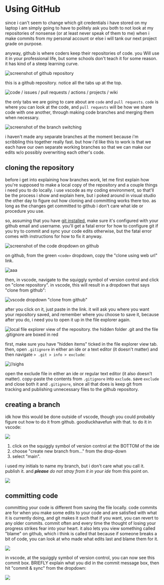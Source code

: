 # Using GitHub

since i can't seem to change which git credentials i have stored on my laptop i am simply going to have to politely ask you both to not look at my repositories of nonsense (or at least never speak of them to me) when i make commits from my personal account or else i will tank our next project grade on purpose.

anyway, github is where coders keep their repositories of code. you Will use it in your professional life, but some schools don't teach it for some reason. it has kind of a steep learning curve.

![screenshot of github repository](https://github.com/JasminePortinga/oop-class-projects/blob/main/docs/img/1.png)

this is a github repository. notice all the tabs up at the top.

![code / issues / pull requests / actions / projects / wiki](https://github.com/JasminePortinga/oop-class-projects/blob/main/docs/img/2.png)

the only tabs we are going to care about are `code` and `pull requests`. `code` is where you can look at the code, and `pull requests` will be how we share code with one another, through making code branches and merging them when necessary.

![screenshot of the branch switching](https://github.com/JasminePortinga/oop-class-projects/blob/main/docs/img/3.png)

i haven't made any separate branches at the moment because i'm scribbling this together really fast. but how i'd like this to work is that we each have our own separate working branches so that we can make our edits w/o possibly overwriting each other's code.

## cloning the repository

before i get into explaining how branches work, let me first explain how you're supposed to make a local copy of the repository and a couple things i need you to do locally. i use vscode as my coding environment, so that'll be the process i show and explain here, but i poked around in visual studio the other day to figure out how cloning and committing works there too. as long as the changes get committed to github i don't care what ide or procedure you use.

so, assuming that you have [git installed](https://git-scm.com/downloads), make sure it's configured with your github email and username. you'll get a fatal error for how to configure git if you try to commit and sync your code edits otherwise, but the fatal error comes with instructions for how to fix it anyway. 

![screenshot of the code dropdown on github](https://github.com/JasminePortinga/oop-class-projects/blob/main/docs/img/6.png)

on github, from the green `<code>` dropdown, copy the "clone using web url" link.

![aaa](https://github.com/JasminePortinga/oop-class-projects/blob/main/docs/img/4.png)

then, in vscode, navigate to the squiggly symbol of version control and click on "clone repository". in vscode, this will result in a dropdown that says "clone from github":

![vscode dropdown "clone from github"](https://github.com/JasminePortinga/oop-class-projects/blob/main/docs/img/5.png)

after you click on it, just paste in the link. it will ask you where you want your repository saved, and remember where you choose to save it, because after you do, i need you to open it up in the file explorer again.

![local file explorer view of the repository. the hidden folder .git and the file .gitignore are boxed in red](https://github.com/JasminePortinga/oop-class-projects/blob/main/docs/img/7.png)

first, make sure you have "hidden items" ticked in the file explorer view tab. then, open `.gitignore` in either an ide or a text editor (it doesn't matter) and then navigate `> .git > info > exclude`:

![//sighs](https://github.com/JasminePortinga/oop-class-projects/blob/main/docs/img/8.png)

open the exclude file in either an ide or regular text editor (it also doesn't matter). copy-paste the contents from `.gitignore` into `exclude`. save `exclude` and close both it and `.gitignore`, since all that does is keep git from tracking and publishing unnecessary files to the github repository.

## creating a branch

idk how this would be done outside of vscode, though you could probably figure out how to do it from github. goodluckhavefun with that. to do it in vscode:

![](https://github.com/JasminePortinga/oop-class-projects/blob/main/docs/img/9.png)

1. click on the squiggly symbol of version control at the BOTTOM of the ide
2. choose "create new branch from..." from the drop-down
3. select "main".

i used my initials to name my branch, but i don't care what you call it. publish it. and ***please** do not stray from it in your ide* from this point on.

![](https://github.com/JasminePortinga/oop-class-projects/blob/main/docs/img/10.png)

## committing code

committing your code is different from saving the file locally. code commits are for when you make some edits to your code and are satisfied with what it is currently doing, and git makes it such that if you want, you can revert to any older commits. commit often and every time the thought of losing your progress strikes fear into your heart. it also lets you view something called "blame" on github, which i think is called that because if someone breaks a bit of code, you can look at who made what edits last and blame them for it.

![](https://github.com/JasminePortinga/oop-class-projects/blob/main/docs/img/11.png)

in vscode, at the squiggly symbol of version control, you can now see this commit box. BRIEFLY explain what you did in the commit message box, then hit "commit & sync" from the dropdown:

![](https://github.com/JasminePortinga/oop-class-projects/blob/main/docs/img/12.png)

